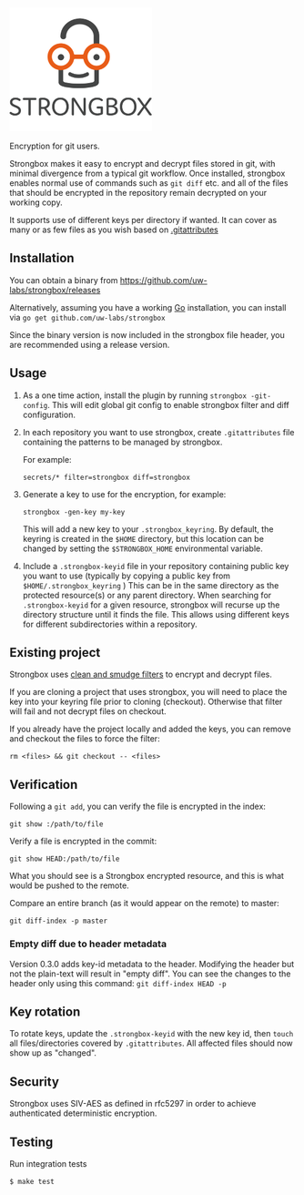 ![Strongbox](strongbox-logo.png)

Encryption for git users.

Strongbox makes it easy to encrypt and decrypt files stored in git, with minimal
divergence from a typical git workflow.  Once installed, strongbox enables
normal use of commands such as `git diff` etc. and all of the files that should
be encrypted in the repository remain decrypted on your working copy.

It supports use of different keys per directory if wanted. It can cover as many
or as few files as you wish based on
[.gitattributes](https://www.git-scm.com/docs/gitattributes)

## Installation

You can obtain a binary from https://github.com/uw-labs/strongbox/releases

Alternatively, assuming you have a working [Go](https://golang.org) installation, you can
install via `go get github.com/uw-labs/strongbox`

Since the binary version is now included in the strongbox file header, you are
recommended using a release version.

## Usage

1. As a one time action, install the plugin by running `strongbox -git-config`.
   This will edit global git config to enable strongbox filter and diff
   configuration.

2. In each repository you want to use strongbox, create `.gitattributes` file
   containing the patterns to be managed by strongbox.

   For example:

   ```
   secrets/* filter=strongbox diff=strongbox
   ```

3. Generate a key to use for the encryption, for example:
   ```
   strongbox -gen-key my-key
   ```
   This will add a new key to your `.strongbox_keyring`. By default, the
   keyring is created in the `$HOME` directory, but this location can be changed
   by setting the `$STRONGBOX_HOME` environmental variable.

4. Include a `.strongbox-keyid` file in your repository containing public key
   you want to use (typically by copying a public key from
   `$HOME/.strongbox_keyring` )  This can be in the same directory as the
   protected resource(s) or any parent directory.   When searching for
   `.strongbox-keyid` for a given resource, strongbox will recurse up the
   directory structure until it finds the file.  This allows using different
   keys for different subdirectories within a repository.

## Existing project

Strongbox uses [clean and smudge
filters](https://git-scm.com/book/en/v2/Customizing-Git-Git-Attributes#filters_a)
to encrypt and decrypt files.

If you are cloning a project that uses strongbox, you will need to place the
key into your keyring file prior to cloning (checkout). Otherwise that filter
will fail and not decrypt files on checkout.

If you already have the project locally and added the keys, you can remove and
checkout the files to force the filter:
```
rm <files> && git checkout -- <files>
```

## Verification

Following a `git add`, you can verify the file is encrypted in the index:

```
git show :/path/to/file
```

Verify a file is encrypted in the commit:

```
git show HEAD:/path/to/file
```

What you should see is a Strongbox encrypted resource, and this is what would
be pushed to the remote.

Compare an entire branch (as it would appear on the remote) to master:

```
git diff-index -p master
```

### Empty diff due to header metadata

Version 0.3.0 adds key-id metadata to the header. Modifying the header but not
the plain-text will result in "empty diff". You can see the changes to the
header only using this command: `git diff-index HEAD -p`

## Key rotation

To rotate keys, update the `.strongbox-keyid` with the new key id, then `touch`
all files/directories covered by `.gitattributes`. All affected files should now
show up as "changed".

## Security

Strongbox uses SIV-AES as defined in rfc5297 in order to achieve authenticated
deterministic encryption.

## Testing

Run integration tests

    $ make test
